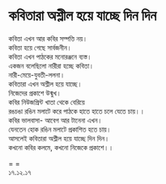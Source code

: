 # কবিতারা অশ্লীল হয়ে যাচ্ছে দিন দিন

কবিতা এখন আর কবির সম্পত্তি নয়।  
কবিতা হয়ে গেছে সার্বজনীন।  
কবিতা এখন পাঠকের মনোরঞ্জনে ব্যস্ত।  
একজন বলেছিলো নারীরা হচ্ছে কবিতা।  
নারী-মেয়ে-যুবতী-ললনা।  
কবিতারা এখন অশ্লীল হয়ে যাচ্ছে।  
নিজেদের প্রকাশে উন্মুখ।  
কবির নিউজপ্রিন্ট খাতা থেকে বেরিয়ে  
রঙচঙা রঙিন মলাটে করে পাঠকে হাতে হাতে চলে যেতে চায়।।  
কবির ভালবাসা- আবেগ আর টানেনা এখন।  
যেনতেন হোক রঙিন মলাটে প্রকাশিত হতে চায়।  
আসলেই কবিতারা অশ্লীল হয়ে যাচ্ছে দিন দিন।  
কখনো কবির কলমে, কখনো নিজেকে প্রকাশে।।

= =  
১৭.১২.১৭

